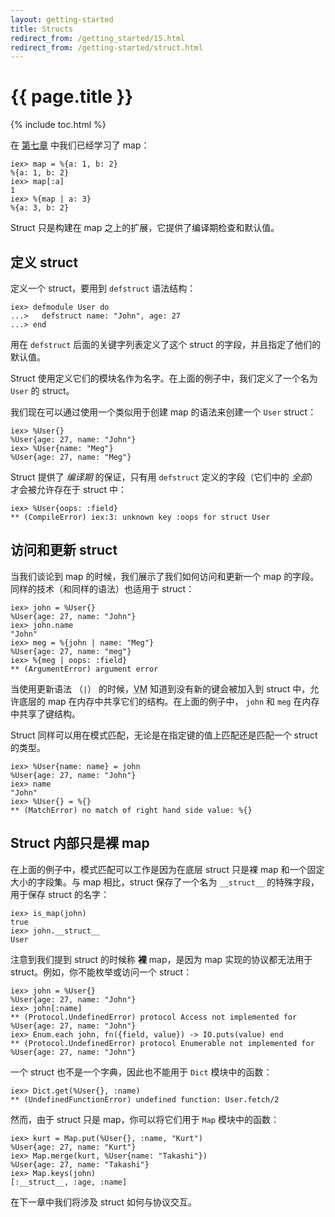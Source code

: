 ```yaml
---
layout: getting-started
title: Structs
redirect_from: /getting_started/15.html
redirect_from: /getting-started/struct.html
---
```


# {{ page.title }}

{% include toc.html %}

在 [第七章](/getting-started/maps-and-dicts.html) 中我们已经学习了 map：

```iex
iex> map = %{a: 1, b: 2}
%{a: 1, b: 2}
iex> map[:a]
1
iex> %{map | a: 3}
%{a: 3, b: 2}
```

Struct 只是构建在 map 之上的扩展，它提供了编译期检查和默认值。

## 定义 struct

定义一个 struct，要用到 `defstruct` 语法结构：

```iex
iex> defmodule User do
...>   defstruct name: "John", age: 27
...> end
```

用在 `defstruct` 后面的关键字列表定义了这个 struct 的字段，并且指定了他们的默认值。

Struct 使用定义它们的模块名作为名字。在上面的例子中，我们定义了一个名为 `User` 的 struct。

我们现在可以通过使用一个类似用于创建 map 的语法来创建一个 `User` struct：

```iex
iex> %User{}
%User{age: 27, name: "John"}
iex> %User{name: "Meg"}
%User{age: 27, name: "Meg"}
```

Struct 提供了 *编译期* 的保证，只有用 `defstruct` 定义的字段（它们中的 *全部*）才会被允许存在于 struct 中：

```iex
iex> %User{oops: :field}
** (CompileError) iex:3: unknown key :oops for struct User
```

## 访问和更新 struct

当我们谈论到 map 的时候，我们展示了我们如何访问和更新一个 map 的字段。同样的技术（和同样的语法）也适用于 struct：

```iex
iex> john = %User{}
%User{age: 27, name: "John"}
iex> john.name
"John"
iex> meg = %{john | name: "Meg"}
%User{age: 27, name: "meg"}
iex> %{meg | oops: :field}
** (ArgumentError) argument error
```

当使用更新语法 （`|`） 的时候，<abbr title="Virtual Machine">VM</abbr> 知道到没有新的键会被加入到 struct 中，允许底层的 map 在内存中共享它们的结构。在上面的例子中， `john` 和 `meg` 在内存中共享了键结构。

Struct 同样可以用在模式匹配，无论是在指定键的值上匹配还是匹配一个 struct 的类型。

```iex
iex> %User{name: name} = john
%User{age: 27, name: "John"}
iex> name
"John"
iex> %User{} = %{}
** (MatchError) no match of right hand side value: %{}
```

## Struct 内部只是裸 map

在上面的例子中，模式匹配可以工作是因为在底层 struct 只是裸 map 和一个固定大小的字段集。与 map 相比，struct 保存了一个名为 `__struct__` 的特殊字段，用于保存 struct 的名字：

```iex
iex> is_map(john)
true
iex> john.__struct__
User
```

注意到我们提到 struct 的时候称 **裸** map，是因为 map 实现的协议都无法用于 struct。例如，你不能枚举或访问一个 struct：

```iex
iex> john = %User{}
%User{age: 27, name: "John"}
iex> john[:name]
** (Protocol.UndefinedError) protocol Access not implemented for %User{age: 27, name: "John"}
iex> Enum.each john, fn({field, value}) -> IO.puts(value) end
** (Protocol.UndefinedError) protocol Enumerable not implemented for %User{age: 27, name: "John"}
```

一个 struct 也不是一个字典，因此也不能用于 `Dict` 模块中的函数：

```iex
iex> Dict.get(%User{}, :name)
** (UndefinedFunctionError) undefined function: User.fetch/2
```

然而，由于 struct 只是 map，你可以将它们用于 `Map` 模块中的函数：

```iex
iex> kurt = Map.put(%User{}, :name, "Kurt")
%User{age: 27, name: "Kurt"}
iex> Map.merge(kurt, %User{name: "Takashi"})
%User{age: 27, name: "Takashi"}
iex> Map.keys(john)
[:__struct__, :age, :name]
```

在下一章中我们将涉及 struct 如何与协议交互。
